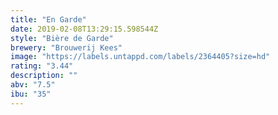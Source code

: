 ```yaml
---
title: "En Garde"
date: 2019-02-08T13:29:15.598544Z
style: "Bière de Garde"
brewery: "Brouwerij Kees"
image: "https://labels.untappd.com/labels/2364405?size=hd"
rating: "3.44"
description: ""
abv: "7.5"
ibu: "35"
---
```

